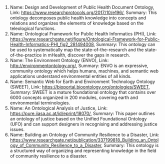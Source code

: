 1. Name: Design and Development of Public Health Document Ontology, Link: https://www.researchprotocols.org/2017/10/e196/, Summary: This ontology decomposes public health knowledge into concepts and relations and organizes the elements of knowledge based on the teleological functions.
2. Name: Ontological Framework for Public Health Informatics (PHI), Link: https://www.researchgate.net/figure/Ontological-Framework-for-Public-Health-Informatics-PHI_fig2_281494008, Summary: This ontology can be used to systematically map the state-of-the-research and the state-of-the-practice in mHealth, discover the gaps in research.
3. Name: The Environment Ontology (ENVO), Link: http://environmentontology.org/, Summary: ENVO is an expressive, community ontology which helps humans, machines, and semantic web applications understand environmental entities of all kinds.
4. Name: Semantic Web for Earth and Environment Technology Ontology (SWEET), Link: https://bioportal.bioontology.org/ontologies/SWEET, Summary: SWEET is a mature foundational ontology that contains over 6000 concepts organized in 200 modules, covering earth and environmental terminologies.
5. Name: An Ontological Analysis of Justice, Link: https://pure.iiasa.ac.at/id/eprint/18070/, Summary: This paper outlines an ontology of justice based on the Unified Foundational Ontology (UFO) and can support designers in recognising and addressing justice issues.
6. Name: Building an Ontology of Community Resilience to a Disaster, Link: https://www.researchgate.net/publication/337199818_Building_an_Ontology_of_Community_Resilience_to_a_Disaster, Summary: This ontology is a structured way of organizing and representing knowledge in the field of community resilience to a disaster.